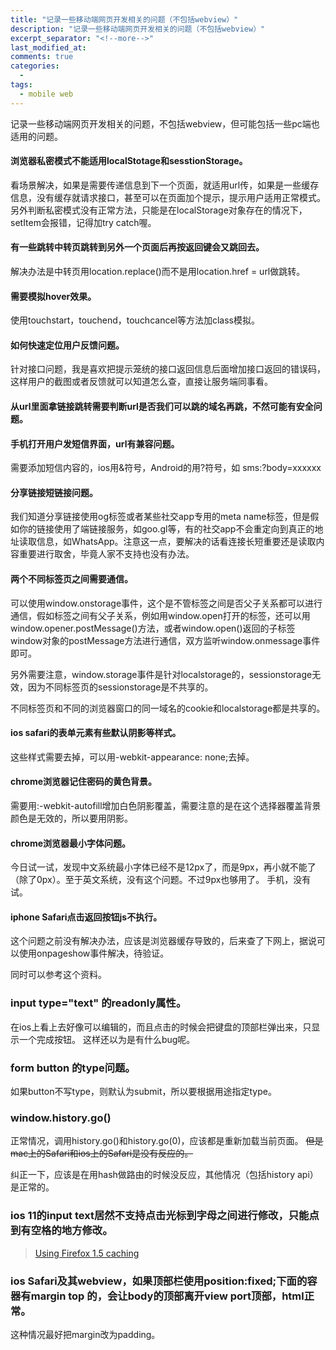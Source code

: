 ```yaml
---
title: "记录一些移动端网页开发相关的问题（不包括webview）"
description: "记录一些移动端网页开发相关的问题（不包括webview）"
excerpt_separator: "<!--more-->"
last_modified_at: 
comments: true
categories:
  -
tags:
  - mobile web
---
```


记录一些移动端网页开发相关的问题，不包括webview，但可能包括一些pc端也适用的问题。

#### 浏览器私密模式不能适用localStotage和sesstionStorage。

看场景解决，如果是需要传递信息到下一个页面，就适用url传，如果是一些缓存信息，没有缓存就请求接口，甚至可以在页面加个提示，提示用户适用正常模式。
另外判断私密模式没有正常方法，只能是在localStorage对象存在的情况下，setItem会报错，记得加try catch喔。

#### 有一些跳转中转页跳转到另外一个页面后再按返回键会又跳回去。

解决办法是中转页用location.replace()而不是用location.href = url做跳转。

#### 需要模拟hover效果。

使用touchstart，touchend，touchcancel等方法加class模拟。

#### 如何快速定位用户反馈问题。

针对接口问题，我是喜欢把提示笼统的接口返回信息后面增加接口返回的错误码，这样用户的截图或者反馈就可以知道怎么查，直接让服务端同事看。

#### 从url里面拿链接跳转需要判断url是否我们可以跳的域名再跳，不然可能有安全问题。

#### 手机打开用户发短信界面，url有兼容问题。

需要添加短信内容的，ios用&符号，Android的用?符号，如 sms:?body=xxxxxx

#### 分享链接短链接问题。

我们知道分享链接使用og标签或者某些社交app专用的meta name标签，但是假如你的链接使用了端链接服务，如goo.gl等，有的社交app不会重定向到真正的地址读取信息，如WhatsApp。注意这一点，要解决的话看连接长短重要还是读取内容重要进行取舍，毕竟人家不支持也没有办法。

#### 两个不同标签页之间需要通信。

可以使用window.onstorage事件，这个是不管标签之间是否父子关系都可以进行通信，假如标签之间有父子关系，例如用window.open打开的标签，还可以用window.opener.postMessage()方法，或者window.open()返回的子标签window对象的postMessage方法进行通信，双方监听window.onmessage事件即可。

另外需要注意，window.storage事件是针对localstorage的，sessionstorage无效，因为不同标签页的sessionstorage是不共享的。

不同标签页和不同的浏览器窗口的同一域名的cookie和localstorage都是共享的。

#### ios safari的表单元素有些默认阴影等样式。

这些样式需要去掉，可以用-webkit-appearance: none;去掉。

#### chrome浏览器记住密码的黄色背景。

需要用:-webkit-autofill增加白色阴影覆盖，需要注意的是在这个选择器覆盖背景颜色是无效的，所以要用阴影。

#### chrome浏览器最小字体问题。

今日试一试，发现中文系统最小字体已经不是12px了，而是9px，再小就不能了（除了0px）。至于英文系统，没有这个问题。不过9px也够用了。
手机，没有试。

#### iphone Safari点击返回按钮js不执行。

这个问题之前没有解决办法，应该是浏览器缓存导致的，后来查了下网上，据说可以使用onpageshow事件解决，待验证。

同时可以参考这个资料。

### input type="text" 的readonly属性。

在ios上看上去好像可以编辑的，而且点击的时候会把键盘的顶部栏弹出来，只显示一个完成按钮。
这样还以为是有什么bug呢。

### form button 的type问题。

如果button不写type，则默认为submit，所以要根据用途指定type。

### window.history.go()

正常情况，调用history.go()和history.go(0)，应该都是重新加载当前页面。
<del>但是mac上的Safari和ios上的Safari是没有反应的。</del>

纠正一下，应该是在用hash做路由的时候没反应，其他情况（包括history api）是正常的。

### ios 11的input text居然不支持点击光标到字母之间进行修改，只能点到有空格的地方修改。

> <site><a target="_blank" href="https://developer.mozilla.org/en-US/Firefox/Releases/1.5/Using_Firefox_1.5_caching">Using Firefox 1.5 caching</a></site>


### ios Safari及其webview，如果顶部栏使用position:fixed;下面的容器有margin top 的，会让body的顶部离开view port顶部，html正常。

这种情况最好把margin改为padding。
